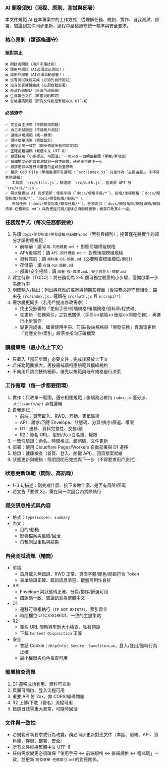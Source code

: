 ### AI 開發須知（流程、原則、測試與部署）

本文件規範 AI 在本專案中的工作方式：從理解任務、規劃、實作、自我測試、部署、驗證到文件同步更新，過程中嚴格遵守統一標準與安全要求。

### 核心原則（請逐條遵守）
#### 絕對禁止
```
❌ 問技術問題（用戶不懂技術）
❌ 讓用戶測試（AI必須自己測試！）
❌ 讓用戶部署（AI必須自動部署！）
❌ 沒有測試就說完成（必須先自行測試）
❌ 沒有部署就說完成（必須自動部署）
❌ 修改外部網站（只改內部系統）
❌ 生成報告文件（直接說明即可）
❌ 忽略編碼問題（所有文件都是繁體中文 UTF-8）
```

#### 必須遵守
```
✅ 完全自主決策（不問技術問題）
✅ 自己測試驗證（不讓用戶測試）
✅ 遵循共用規範（統一標準）
✅ 保持簡單清晰（極簡設計）
✅ 確保全局一致性（同步修改所有相關文檔）
✅ 正確處理編碼（繁體中文 UTF-8）
✅ 變更採用「小步提交、可回滾」：一次只改一個明確範圍（單檔/單功能）
✅ 每個提交必附自我測試與一致性驗證，通過後再進下一步
✅ 嚴禁用腳本進行未審查的全域批量修改
✅ 嚴禁 God File（單檔塞滿所有邏輯）：`src/index.js` 只能作為「主路由器」，不得寫業務邏輯；
   工具放 `src/utils.js`，驗證放 `src/auth.js`，各資源 API 放 `src/api/*.js`。
✅ 需求變更由 AI 同步更新：使用手冊（`docs/使用手冊/*`）、前端/後端規格（`docs/開發指南/前端/*`、`docs/開發指南/後端/*`）、
   開發任務（`docs/開發指南/開發任務/*`）、任務索引（`docs/開發指南/開發須知/開發清單-任務索引.md`）與對應程式碼/遷移必須同時更新；嚴禁只改其中一處。
```

### 任務起手式（每次任務都要做）
1) 先讀 `docs/開發指南/開發須知/README.md`（索引與總則）；接著僅在將實作的部分才讀對應規範：
   - 前端前：讀 `前端-共用規範.md` ＋ 對應前端模組規格
   - API/後端前：讀 `API-設計規範.md` ＋ 對應後端模組規格
   - 資料庫前：讀 `資料庫-D1-規範.md`（必要時查模組欄位/索引）
   - 存儲前：讀 `存儲-R2-規範.md`
   - 部署/安全相關：讀 `部署-與-環境.md`、`安全與登入-規範.md`
2) 建立待辦（TODO）：將任務切為 2–5 個可獨立驗證的小步驟，僅開啟第一步為進行中
3) 明確輸入/輸出：列出將修改的檔案與預期影響面（後端務必遵守模組化：路由在 `src/index.js`，邏輯在 `src/auth.js` 與 `src/api/*`）
4) 需求變更同步（若用戶提出修改需求）：
   - 找出受影響的「使用手冊/前端規格/後端規格/資料庫/程式碼」
   - 先更新「任務索引」之對應關係（手冊↔前端↔後端↔開發任務），再進行小步實作
   - 變更完成後，確保使用手冊、前端/後端規格與「開發任務」頁面皆更新「對應文件/索引」段落並指向正確檔案

### 讀檔策略（最小化上下文）
- 只載入「當前步驟」必要文件；完成後釋放上下文
- 若任務範圍擴大，再按需補讀相應規範與模組規格
- 不向用戶詢問技術細節，優先以規範與既有規格自行決策

### 工作循環（每一步都要閉環）
1) 實作：只改單一範圍，遵守相應規範；後端務必維持 `index.js` 僅分派、`utils/auth/api` 承載邏輯
2) 自我測試：
   - 前端：頁面載入、RWD、互動、表單驗證
   - API：請求/回應 Envelope、狀態碼、分頁/排序/篩選、權限
   - D1：遷移、資料完整性、交易/鎖
   - R2：簽名 URL、型別/大小白名單、權限
3) 一致性驗證：命名、時間格式、錯誤碼、文件更新
4) 部署：使用 Cloudflare Pages/Workers 自動部署與 D1 遷移
5) 驗證：健康檢查（首頁、登入、關鍵 API）、回滾預案就緒
6) 狀態更新與總結：簡明說明已完成與下一步（不得要求用戶測試）

### 狀態更新規範（簡短、高訊噪）
- 1–3 句描述：剛完成什麼、接下來做什麼、是否有風險/阻礙
- 若宣告「要做 X」，需在同一次回合內實際執行

### 提交訊息格式與內容
- 格式：`type(scope): summary`
- 內文：
  - 目的/動機
  - 影響檔案與風險/回滾
  - 自我測試重點與結果

### 自我測試清單（精簡）
- 前端
  - 首屏載入無錯誤、RWD 正常、頁面字體/顏色/間距符合 Token
  - 表單驗證正確、錯誤訊息清楚、鍵盤可用性良好
- API
  - Envelope 與狀態碼正確、分頁/排序/篩選可用
  - 錯誤碼一致、驗證訊息為繁體中文
- D1
  - 遷移可重複執行（`IF NOT EXISTS`）、索引齊全
  - 時間欄位 UTC/ISO8601、一致的主鍵策略
- R2
  - 簽名 URL 限時與型別大小檢查、私有預設
  - 下載 `Content-Disposition` 正確
- 安全
  - 會話 Cookie：`HttpOnly; Secure; SameSite=Lax`，登入/登出/逾時行為正確
  - 最小權限與角色檢查可用

### 部署檢查清單
1) D1 遷移成功套用、資料可查詢
2) 頁面可開啟、登入流程可用
3) 重要 API 皆 2xx，無 CORS/編碼問題
4) R2 上傳/下載（簽名）流程可用
5) 錯誤日誌零重大異常，可隨時回滾

### 文件與一致性
- 若規範有新要求或行為改變，務必同步更新對應文件（本區、前端、API、資料庫、存儲、部署、安全）
- 所有文件維持繁體中文 UTF-8
 - 任何需求變更必須確保「使用手冊 ↔ 前端規格 ↔ 後端規格 ↔ 程式碼」一致，並更新 `開發清單-任務索引.md` 的對應關係。


